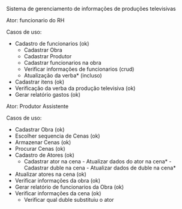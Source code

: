 
Sistema de gerenciamento de informações de produções televisivas

Ator: funcionario do RH

Casos de uso:
- Cadastro de funcionarios  						(ok)
	- Cadastrar Obra 
	- Cadastrar Produtor
	- Cadastrar funcionarios na obra
	- Verificar informações de funcionarios (crud)
	- Atualização da verba* (incluso)
- Cadastrar itens 									(ok)
- Verificação da verba da produção televisiva 		(ok)
- Gerar relatório gastos 							(ok)

Ator: Produtor Assistente

Casos de uso: 

   - Cadastrar Obra 								(ok)
   - Escolher sequencia de Cenas 					(ok)
   - Armazenar Cenas 								(ok)
   - Procurar Cenas 								(ok)
   - Cadastro de Atores 							(ok)
      	- Cadastrar ator na cena
	- Atualizar dados do ator na cena*
	- Cadastrar duble na cena
	- Atualizar dados de duble na cena*
   - Atualizar atores na cena 						(ok)
   - Verificar informações da obra 				(ok)
   - Gerar relatório de funcionarios da Obra 		(ok)
   - Verificar informações da cena 				(ok)
	  - Verificar qual duble substituiu o ator
